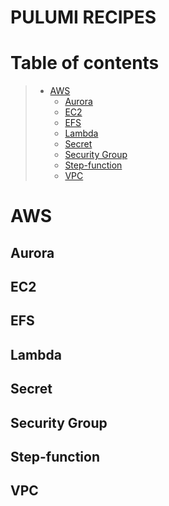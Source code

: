 # PULUMI RECIPES

# Table of contents

> * [AWS](#aws)
>	- [Aurora](#aurora)
>	- [EC2](#ec2)
>	- [EFS](#efs)
>	- [Lambda](#lambda)
>	- [Secret](#secret)
>	- [Security Group](#security-group)
>	- [Step-function](#step-function)
>	- [VPC](#vpc)

# AWS
## Aurora

## EC2

## EFS

## Lambda

## Secret

## Security Group

## Step-function

## VPC

